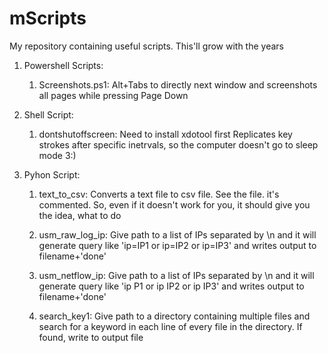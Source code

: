 # mScripts

My repository containing useful scripts.
This'll grow with the years

1. Powershell Scripts:
	1. Screenshots.ps1: Alt+Tabs to directly next window and screenshots all pages while pressing Page Down

2. Shell Script:
	1. dontshutoffscreen: 
		Need to install xdotool first
		Replicates key strokes after specific inetrvals, so the computer doesn't go to sleep mode 3:)

3. Pyhon Script:
	1. text_to_csv:
		Converts a text file to csv file. 
		See the file. it's commented. So, even if it doesn't work for you, it should give you the idea, what to do
	2. usm_raw_log_ip: 
		Give path to a list of IPs separated by \n and it will generate query like 'ip=IP1 or ip=IP2 or ip=IP3' and writes output to filename+'done'

	3. usm_netflow_ip:
		Give path to a list of IPs separated by \n and it will generate query like 'ip P1 or ip IP2 or ip IP3' and writes output to filename+'done'

	4. search_key1:
		Give path to a directory containing multiple files and search for a keyword in each line of every file in the directory. If found, write to output file
